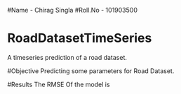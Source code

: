 #Name - Chirag Singla
#Roll.No - 101903500

# RoadDatasetTimeSeries
A timeseries prediction of a road dataset.

#Objective
Predicting some parameters for Road Dataset.

#Results
The RMSE Of the model is 
